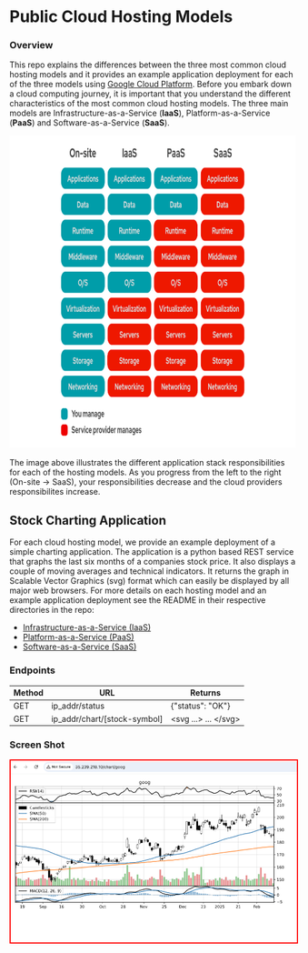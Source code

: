 # Public Cloud Hosting Models 

### Overview
This repo explains the differences between the three most common cloud hosting models and it provides an example application deployment for each of the three models using [Google Cloud Platform](https://cloud.google.com/?hl=en).  Before you embark down a cloud computing journey, it is important that you understand the different characteristics of the most common cloud hosting models.  The three main models are Infrastructure-as-a-Service (__IaaS__), Platform-as-a-Service (__PaaS__) and Software-as-a-Service (__SaaS__).

<img src="/images/models1.png" alt="On Nooo!" witdh="550" height="550">

The image above illustrates the different application stack responsibilities for each of the hosting models. As you progress from the left to the right (On-site -> SaaS), your responsibilities decrease and the cloud providers responsibilites increase. 

## Stock Charting Application
For each cloud hosting model, we provide an example deployment of a simple charting application. The application is a python based REST service that graphs the last six months of a companies stock price. It also displays a couple of moving averages and technical indicators.  It returns the graph in Scalable Vector Graphics (svg) format which can easily be displayed by all major web browsers.  For more details on each hosting model and an example application deployment see the README in their respective directories in the repo:
* [Infrastructure-as-a-Service (IaaS)](/IaaS/README.md)
* [Platform-as-a-Service (PaaS)](/PaaS/README.md)
* [Software-as-a-Service (SaaS)](/SaaS/README.md)

### Endpoints
| Method | URL                          | Returns               |
---------|------------------------------|-----------------------|
| GET    | ip_addr/status               | {"status": "OK"}      | 
| GET    | ip_addr/chart/[stock-symbol] | <svg ...> ... <\/svg> |

### Screen Shot

<kbd>
<img src="images/goog-iaas.png" alt="Oh Nooo!" style="border: 2px solid red;">
</kbd>



